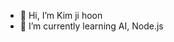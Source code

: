 - 👋 Hi, I’m Kim ji hoon
- 🌱 I’m currently learning AI, Node.js

<!---
jomulagy/jomulagy is a ✨ special ✨ repository because its `README.md` (this file) appears on your GitHub profile.
You can click the Preview link to take a look at your changes.
--->
